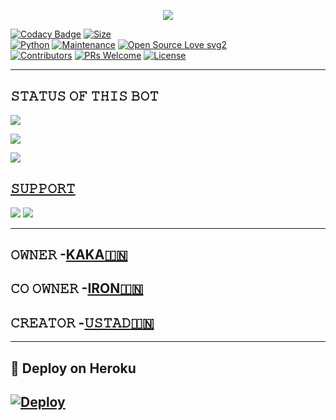 <p align="center">
  <img src="https://te.legra.ph/file/e882a90284f2b83847ae8.jpg">
</p>


[![Codacy Badge](https://api.codacy.com/project/badge/Grade/f7c51539e67b483bb8d7749acca51d3a)](https://app.codacy.com/gh/dangerousjatt/SpamBot-2.0?utm_source=github.com&utm_medium=referral&utm_content=dangerousjatt/SpamBot-2.0&utm_campaign=Badge_Grade_Settings)
[![Size](https://img.shields.io/github/repo-size/kaka26/SpamBot?style=flat-square&color=green)](https://github.com/kaka26/SpamBot/)   
[![Python](https://img.shields.io/badge/Python-v3.9-blue)](https://www.python.org/)
[![Maintenance](https://img.shields.io/badge/Maintained%3F-yes-green.svg)](https://github.com/kaka26/SpamBot/graphs/commit-activity)
[![Open Source Love svg2](https://badges.frapsoft.com/os/v2/open-source.svg?v=103)](https://github.com/kaka26/SpamBot)   
[![Contributors](https://img.shields.io/github/contributors/dangerousjatt/SpamBot-2.0?style=flat-square&color=green)](https://github.com/kaka26/SpamBot/graphs/contributors)
[![PRs Welcome](https://img.shields.io/badge/PRs-welcome-brightgreen.svg?style=flat-square)](https://makeapullrequest.com)
[![License](https://img.shields.io/badge/License-AGPL-blue)](https://github.com/kaka26/SpamBot/blob/main/LICENSE)

----

## 𝚂𝚃𝙰𝚃𝚄𝚂 𝙾𝙵 𝚃𝙷𝙸𝚂 𝙱𝙾𝚃 
<p align="left"><a href="https://github.com/kaka26/SpamBot.0/network/members"><img src="https://img.shields.io/github/forks/kaka26/SpamBot?label=Forks&logoColor=Black&style=social"></a><p align="left"><a href="https://github.com/kaka26/SpamBot/stargazers"><img src="https://img.shields.io/github/stars/kaka26/SpamBot?logoColor=Blue&style=social"></a><p align="left"><a href="https://github.com/kaka26/SpamBot"></a><p align="left"><a href="https://github.com/kaka26/SpamBot?"><img src="https://img.shields.io/github/last-commit/kaka26/SpamBot?style=plastic"></

-------------------------------------------------

## 𝚂𝚄𝙿𝙿𝙾𝚁𝚃 
                          
<a href="https://t.me/marrkmusic"><img src="https://img.shields.io/badge/Join-SUPPORT%20GROUP-red.svg?logo=Telegram"></a>
<a href="https://t.me/VAMPIRE_OP"><img src="https://img.shields.io/badge/Join-SUPPORT%20CHANNEL-red.svg?logo=Telegram"></a>

-------------------------------------------------
## 𝙾𝚆𝙽𝙴𝚁 -[KAKA🇮🇳](https://t.me/@K_A_k_A_03)
## 𝙲𝙾 𝙾𝚆𝙽𝙴𝚁 -[IRON🇮🇳](https://t.me/marrk85)
## 𝙲𝚁𝙴𝙰𝚃𝙾𝚁 -[𝚄𝚂𝚃𝙰𝙳🇮🇳](https://t.me/VAMPIRE_OP)
-------------------------------------------------

## 🚀 Deploy on Heroku 
[![Deploy](https://www.herokucdn.com/deploy/button.svg)](https://heroku.com/deploy?template=https://github.com/kaka26/SpamBot)
------------------------------------------------

